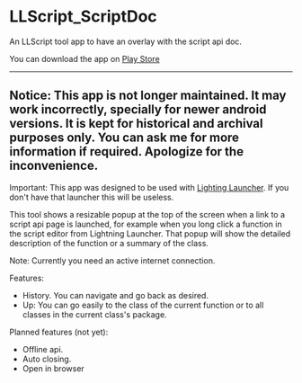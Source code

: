 # LLScript_ScriptDoc
An LLScript tool app to have an overlay with the script api doc.

You can download the app on [Play Store](https://play.google.com/store/apps/details?id=com.trianguloy.llscript.scriptdoc)

---
Notice: This app is not longer maintained. It may work incorrectly, specially for newer android versions. It is kept for historical and archival purposes only. You can ask me for more information if required. Apologize for the inconvenience.
---

Important: This app was designed to be used with [Lighting Launcher](https://play.google.com/store/apps/details?id=net.pierrox.lightning_launcher_extreme). If you don't have that launcher this will be useless.

This tool shows a resizable popup at the top of the screen when a link to a script api page is launched, for example when you long click a function in the script editor from Lightning Launcher.
That popup will show the detailed description of the function or a summary of the class.

Note: Currently you need an active internet connection.

Features:
- History. You can navigate and go back as desired.
- Up: You can go easily to the class of the current function or to all classes in the current class's package.

Planned features (not yet):
- Offline api.
- Auto closing.
- Open in browser
